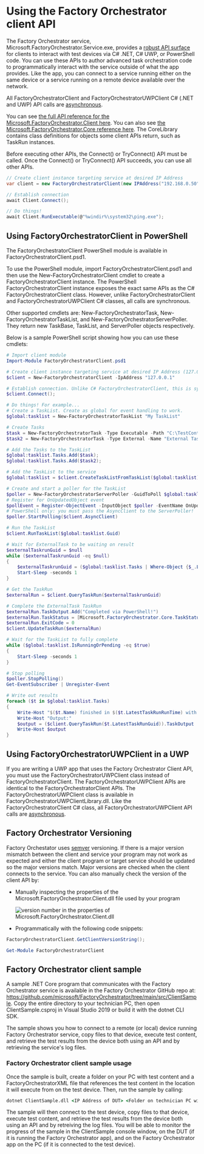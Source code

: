 # Using the Factory Orchestrator client API
The Factory Orchestrator service, Microsoft.FactoryOrchestrator.Service.exe, provides a [robust API surface](../ClientLibrary/Microsoft-FactoryOrchestrator-Client) for clients to interact with test devices via C# .NET, C# UWP, or PowerShell code. You can use these APIs to author advanced task orchestration code to programmatically interact with the service outside of what the app provides. Like the app, you can connect to a service running either on the same device or a service running on a remote device available over the network.

All FactoryOrchestratorClient and FactoryOrchestratorUWPClient C# (.NET and UWP) API calls are [asynchronous](https://docs.microsoft.com/dotnet/csharp/async).

You can see [the full API reference for the Microsoft.FactoryOrchestrator.Client here](../ClientLibrary/Microsoft-FactoryOrchestrator-Client). You can also see [the Microsoft.FactoryOrchestrator.Core reference here](../CoreLibrary/Microsoft-FactoryOrchestrator-Core). The CoreLibrary contains class definitions for objects some client APIs return, such as TaskRun instances.

Before executing other APIs, the Connect() or TryConnect() API must be called. Once the Connect() or TryConnect() API succeeds, you can use all other APIs.

```csharp
// Create client instance targeting service at desired IP Address
var client = new FactoryOrchestratorClient(new IPAddress("192.168.0.50"));

// Establish connection
await Client.Connect();

// Do things!
await Client.RunExecutable(@"%windir%\system32\ping.exe");
```

## Using FactoryOrchestratorClient in PowerShell
The FactoryOrchestratorClient PowerShell module is available in FactoryOrchestratorClient.psd1.

To use the PowerShell module, import FactoryOrchestratorClient.psd1 and then use the New-FactoryOrchestratorClient cmdlet to create a FactoryOrchestratorClient instance. The PowerShell FactoryOrchestratorClient instance exposes the exact same APIs as the C# FactoryOrchestratorClient class. However, unlike FactoryOrchestratorClient and FactoryOrchestratorUWPClient C# classes, all calls are synchronous.

Other supported cmdlets are: New-FactoryOrchestratorTask, New-FactoryOrchestratorTaskList, and New-FactoryOrchestratorServerPoller. They return new TaskBase, TaskList, and ServerPoller objects respectively.

Below is a sample PowerShell script showing how you can use these cmdlets:
```powershell
# Import client module
Import-Module FactoryOrchestratorClient.psd1

# Create client instance targeting service at desired IP Address (127.0.0.1 == loopback)
$client = New-FactoryOrchestratorClient -IpAddress "127.0.0.1"

# Establish connection. Unlike C# FactoryOrchestratorClient, this is synchronous
$client.Connect();

# Do things! For example...
# Create a TaskList. Create as global for event handling to work.
$global:tasklist = New-FactoryOrchestratorTaskList "My TaskList"

# Create Tasks
$task = New-FactoryOrchestratorTask -Type Executable -Path "C:\TestContent\PathToMyExe.exe"
$task2 = New-FactoryOrchestratorTask -Type External -Name "External Task"

# Add the Tasks to the TaskList
$global:tasklist.Tasks.Add($task);
$global:tasklist.Tasks.Add($task2);

# Add the TaskList to the service
$global:tasklist = $client.CreateTaskListFromTaskList($global:tasklist)

# Create and start a poller for the TaskList
$poller = New-FactoryOrchestratorServerPoller -GuidToPoll $global:tasklist.Guid -GuidType TaskList
# Register for OnUpdatedObject event
$pollEvent = Register-ObjectEvent -InputObject $poller -EventName OnUpdatedObject -Action { $global:tasklist = $Event.SourceEventArgs.Result }
# PowerShell only: you must pass the AsyncClient to the ServerPoller!
$poller.StartPolling($client.AsyncClient)

# Run the TaskList
$client.RunTaskList($global:tasklist.Guid)

# Wait for ExternalTask to be waiting on result
$externalTaskrunGuid = $null
while ($externalTaskrunGuid -eq $null)
{
    $externalTaskrunGuid = ($global:tasklist.Tasks | Where-Object {$_.LatestTaskRunStatus -eq [Microsoft.FactoryOrchestrator.Core.TaskStatus]::WaitingForExternalResult}).LatestTaskRunGuid
    Start-Sleep -seconds 1
}

# Get the TaskRun
$externalRun = $client.QueryTaskRun($externalTaskrunGuid)

# Complete the ExternalTask TaskRun
$externalRun.TaskOutput.Add("Completed via PowerShell!")
$externalRun.TaskStatus = [Microsoft.FactoryOrchestrator.Core.TaskStatus]::Passed
$externalRun.ExitCode = 0
$client.UpdateTaskRun($externalRun)

# Wait for the TaskList to fully complete
while ($global:tasklist.IsRunningOrPending -eq $true)
{
    Start-Sleep -seconds 1
}

# Stop polling
$poller.StopPolling()
Get-EventSubscriber | Unregister-Event

# Write out results
foreach ($t in $global:tasklist.Tasks)
{
    Write-Host "$($t.Name) finished in $($t.LatestTaskRunRunTime) with result $($t.LatestTaskRunStatus)"
    Write-Host "Output:"
    $output = ($client.QueryTaskRun($t.LatestTaskRunGuid)).TaskOutput
    Write-Host $output
}
```

## Using FactoryOrchestratorUWPClient in a UWP
If you are writing a UWP app that uses the Factory Orchestrator Client API, you must use the FactoryOrchestratorUWPClient class instead of FactoryOrchestratorClient. The FactoryOrchestratorUWPClient APIs are identical to the FactoryOrchestratorClient APIs. The FactoryOrchestratorUWPClient class is available in FactoryOrchestratorUWPClientLibrary.dll. Like the FactoryOrchestratorClient C# class, all FactoryOrchestratorUWPClient API calls are [asynchronous](https://docs.microsoft.com/dotnet/csharp/async).

## Factory Orchestrator Versioning
Factory Orchestator uses [semver](https://semver.org/) versioning. If there is a major version mismatch between the client and service your program may not work as expected and either the client program or target service should be updated so the major versions match. Major versions are checked when the client connects to the service. You can also manually check the version of the client API by:

- Manually inspecting the properties of the Microsoft.FactoryOrchestrator.Client.dll file used by your program

    ![version number in the properties of Microsoft.FactoryOrchestrator.Client.dll](./images/fo-version-number.png)

- Programmatically with the following code snippets:

```C#
FactoryOrchestratorClient.GetClientVersionString();
```
```powershell
Get-Module FactoryOrchestratorClient
```

## Factory Orchestrator client sample

A sample .NET Core program that communicates with the Factory Orchestrator service is available in the Factory Orchestrator GitHub repo at: https://github.com/microsoft/FactoryOrchestrator/tree/main/src/ClientSample. Copy the entire directory to your technician PC, then open ClientSample.csproj in Visual Studio 2019 or build it with the dotnet CLI SDK.

The sample shows you how to connect to a remote (or local) device running Factory Orchestrator service, copy files to that device, execute test content, and retrieve the test results from the device both using an API and by retrieving the service's log files.

### Factory Orchestrator client sample usage

Once the sample is built, create a folder on your PC with test content and a FactoryOrchestratorXML file that references the test content in the location it will execute from on the test device. Then, run the sample by calling:

```cmd
dotnet ClientSample.dll <IP Address of DUT> <Folder on technician PC with test content AND FactoryOrchestratorXML files> <Destination folder on DUT> <Destination folder on this PC to save logs>
```

The sample will then connect to the test device, copy files to that device, execute test content, and retrieve the test results from the device both using an API and by retreiving the log files. You will be able to monitor the progress of the sample in the ClientSample console window, on the DUT (if it is running the Factory Orchestrator app), and on the Factory Orchestrator app on the PC (if it is connected to the test device).